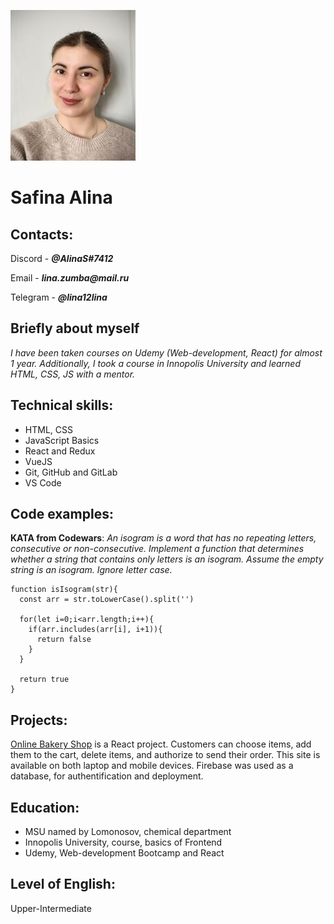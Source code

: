 ![My profile picture](/my%20profile%20picture2.jpg)

# **Safina Alina**

## Contacts:

Discord - **_@AlinaS#7412_**

Email - **_lina.zumba@mail.ru_**

Telegram - **_@lina12lina_**

## Briefly about myself

_I have been taken courses on Udemy (Web-development, React) for almost 1 year. Additionally, I took a course in Innopolis University and learned HTML, CSS, JS with a mentor._

## Technical skills:

- HTML, CSS
- JavaScript Basics
- React and Redux
- VueJS
- Git, GitHub and GitLab
- VS Code

## Code examples:

**KATA from Codewars**: _An isogram is a word that has no repeating letters, consecutive or non-consecutive. Implement a function that determines whether a string that contains only letters is an isogram. Assume the empty string is an isogram. Ignore letter case._

```
function isIsogram(str){
  const arr = str.toLowerCase().split('')

  for(let i=0;i<arr.length;i++){
    if(arr.includes(arr[i], i+1)){
      return false
    }
  }

  return true
}
```

## Projects:

[Online Bakery Shop](https://github.com/LinaSafina/bakery-shop) is a React project. Customers can choose items, add them to the cart, delete items, and authorize to send their order. This site is available on both laptop and mobile devices. Firebase was used as a database, for authentification and deployment.

## Education:

- MSU named by Lomonosov, chemical department
- Innopolis University, course, basics of Frontend
- Udemy, Web-development Bootcamp and React

## Level of English:

Upper-Intermediate
